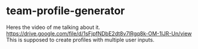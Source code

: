 # team-profile-generator
Heres the video of me talking about it.
https://drive.google.com/file/d/1sFjpfNDbE2dt8v7lRgq8k-OM-1lJR-Un/view
This is supposed to create profiles with multiple user inputs. 
